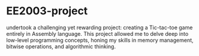 # EE2003-project
 undertook a challenging yet rewarding project: creating a Tic-tac-toe game entirely in Assembly language. This project allowed me to delve deep into low-level programming concepts, honing my skills in memory management, bitwise operations, and algorithmic thinking.
